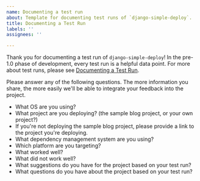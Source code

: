```yaml
---
name: Documenting a test run
about: Template for documenting test runs of `django-simple-deploy`.
title: Documenting a Test Run
labels: ''
assignees: ''

---
```


Thank you for documenting a test run of `django-simple-deploy`! In the pre-1.0 phase of development, every test run is a helpful data point. For more about test runs, please see [Documenting a Test Run](https://django-simple-deploy.readthedocs.io/en/latest/contributing/test_run.md/).

Please answer any of the following questions. The more information you share, the more easily we'll be able to integrate your feedback into the project.

- What OS are you using?
- What project are you deploying? (the sample blog project, or your own project?)
- If you're not deploying the sample blog project, please provide a link to the project you're deploying.
- What dependency management system are you using?
- Which platform are you targeting?
- What worked well?
- What did not work well?
- What suggestions do you have for the project based on your test run?
- What questions do you have about the project based on your test run?

